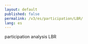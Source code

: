 ```yaml
---
layout: default
published: false
permalink: /v3/es/participation/LBR/
lang: es
---
```


participation analysis LBR
